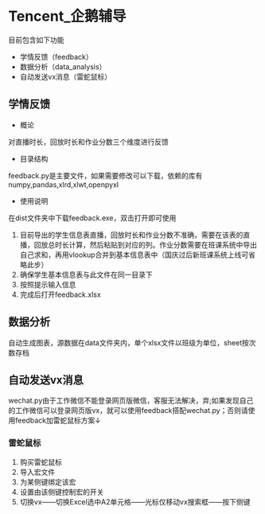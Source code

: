 # Tencent_企鹅辅导
目前包含如下功能
* 学情反馈（feedback）
* 数据分析（data_analysis）
* 自动发送vx消息（雷蛇鼠标）
## 学情反馈
* 概论

对直播时长，回放时长和作业分数三个维度进行反馈
* 目录结构

feedback.py是主要文件，如果需要修改可以下载，依赖的库有numpy,pandas,xlrd,xlwt,openpyxl
* 使用说明

在dist文件夹中下载feedback.exe，双击打开即可使用
1. 目前导出的学生信息表直播，回放时长和作业分数不准确，需要在该表的直播，回放总时长计算，然后粘贴到对应的列。作业分数需要在班课系统中导出自己求和，再用vlookup合并到基本信息表中（国庆过后新班课系统上线可省略此步）
2. 确保学生基本信息表与此文件在同一目录下
3. 按照提示输入信息
4. 完成后打开feedback.xlsx
## 数据分析
自动生成图表，源数据在data文件夹内，单个xlsx文件以班级为单位，sheet按次数存档
## 自动发送vx消息
wechat.py由于工作微信不能登录网页版微信，客服无法解决，弃;如果发现自己的工作微信可以登录网页版vx，就可以使用feedback搭配wechat.py；否则请使用feedback加雷蛇鼠标方案↓
### 雷蛇鼠标
1. 购买雷蛇鼠标
2. 导入宏文件
3. 为某侧键绑定该宏
4. 设置由该侧键控制宏的开关
5. 切换vx——切换Excel选中A2单元格——光标仅移动vx搜索框——按下侧键
